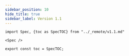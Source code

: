```yaml
---
sidebar_position: 10
hide_title: true
sidebar_label: Version 1.1
---
```


```mdx-code-block
import Spec, {toc as SpecTOC} from "../_remote/v1.1.md"

<Spec />

export const toc = SpecTOC;
```